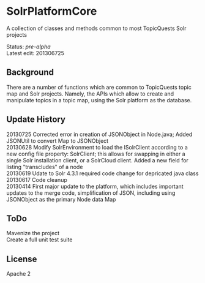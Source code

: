 SolrPlatformCore 
================

A collection of classes and methods common to most TopicQuests Solr projects

Status: *pre-alpha*<br/>
Latest edit: 201306725
## Background ##
There are a number of functions which are common to TopicQuests topic map and Solr projects. Namely, the APIs which allow to create and manipulate topics in a topic map, using the Solr platform as the database.

## Update History ##
20130725
	Corrected error in creation of JSONObject in Node.java;
	Added JSONUtil to convert Map to JSONObject<br/>
20130628
	Modify SolrEnvironment to load the ISolrClient according to a new config file property: SolrClient; this allows for swapping in either a single Solr installation client, or a SolrCloud client.
	Added a new field for listing "transcludes" of a node<br/>
20130619
	Udate to Solr 4.3.1 required code change for depricated java class<br/>
20130617
	Code cleanup<br/>
20130414
	First major update to the platform, which includes important updates to the merge code, simplification of JSON, including using JSONObject as the primary Node data Map<br/>
## ToDo ##
Mavenize the project<br/>
Create a full unit test suite

## License ##
Apache 2
